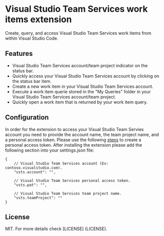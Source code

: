 # Visual Studio Team Services work items extension

Create, query, and access Visual Studio Team Services work items from within Visual Studio Code.

## Features
* Visual Studio Team Services account/team project indicator on the status bar. 
* Quickly access your Visual Studio Team Services account by clicking on the status bar item.
* Create a new work item in your Visual Studio Team Services account.
* Execute a work item querie stored in the "My Queries" folder in your Visual Studio Team Services account/team project. 
* Quickly open a work item that is returned by your work item query.

## Configuration 
In order for the extension to access your Visual Studio Team Servies account you need to provide the account name, the team project name, and a personal access token. Please use the following [steps](https://www.visualstudio.com/en-us/news/2015-jul-7-vso.aspx) to create a personal access token. After installing the extension please add the following section into your settings.json file:
```
{
	// Visual Studio Team Services account (Ex: contoso.visualstudio.com).
	"vsts.account": "",

	// Visual Studio Team Services personal access token.
	"vsts.pat": "",

	// Visual Studio Team Services team project name.
	"vsts.teamProject": ""
}
```


## License
MIT. For more details check [LICENSE] (LICENSE).
